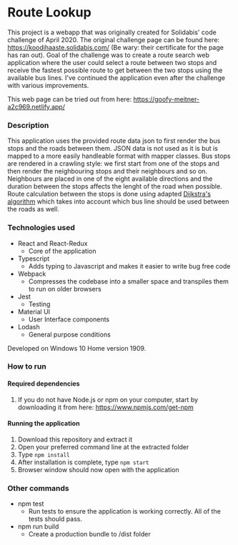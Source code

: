 # Route Lookup

This project is a webapp that was originally created for Solidabis' code challenge of April 2020. The original challenge page can be found here: https://koodihaaste.solidabis.com/ (Be wary: their certificate for the page has ran out). Goal of the challenge was to create a route search web application where the user could select a route between two stops and receive the fastest possible route to get between the two stops using the available bus lines. I've continued the application even after the challenge with various improvements.

This web page can be tried out from here: https://goofy-meitner-a2c969.netlify.app/

### Description

This application uses the provided route data json to first render the bus stops and the roads between them. JSON data is not used as it is but is mapped to a more easily handleable format with mapper classes. Bus stops are rendered in a crawling style: we first start from one of the stops and then render the neighbouring stops and their neighbours and so on. Neighbours are placed in one of the eight available directions and the duration between the stops affects the lenght of the road when possible. Route calculation between the stops is done using adapted [Dijkstra's algorithm](https://en.wikipedia.org/wiki/Dijkstra%27s_algorithm) which takes into account which bus line should be used between the roads as well.

### Technologies used

- React and React-Redux
  - Core of the application
- Typescript
  - Adds typing to Javascript and makes it easier to write bug free code
- Webpack
  - Compresses the codebase into a smaller space and transpiles them to run on older browsers
- Jest
  - Testing
- Material UI
  - User Interface components
- Lodash
  - General purpose conditions

Developed on Windows 10 Home version 1909.

### How to run

#### Required dependencies

1. If you do not have Node.js or npm on your computer, start by downloading it from here: https://www.npmjs.com/get-npm

#### Running the application

1. Download this repository and extract it
2. Open your preferred command line at the extracted folder
3. Type `npm install`
4. After installation is complete, type `npm start`
5. Browser window should now open with the application

### Other commands

- npm test
  - Run tests to ensure the application is working correctly. All of the tests should pass.
- npm run build
  - Create a production bundle to /dist folder
